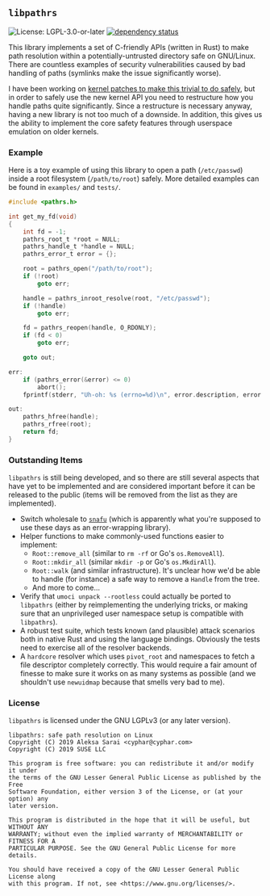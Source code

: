 ## `libpathrs` ##

![License: LGPL-3.0-or-later](https://img.shields.io/github/license/openSUSE/libpathrs.svg)
[![dependency status](https://deps.rs/repo/github/openSUSE/libpathrs/status.svg)](https://deps.rs/repo/github/openSUSE/libpathrs)

This library implements a set of C-friendly APIs (written in Rust) to make path
resolution within a potentially-untrusted directory safe on GNU/Linux. There
are countless examples of security vulnerabilities caused by bad handling of
paths (symlinks make the issue significantly worse).

I have been working on [kernel patches to make this trivial to do safely][lwn],
but in order to safely use the new kernel API you need to restructure how you
handle paths quite significantly. Since a restructure is necessary anyway,
having a new library is not too much of a downside. In addition, this gives us
the ability to implement the core safety features through userspace emulation
on older kernels.

[lwn]: https://lwn.net/Articles/767547/

### Example ###

Here is a toy example of using this library to open a path (`/etc/passwd`)
inside a root filesystem (`/path/to/root`) safely. More detailed examples can
be found in `examples/` and `tests/`.

```c
#include <pathrs.h>

int get_my_fd(void)
{
	int fd = -1;
	pathrs_root_t *root = NULL;
	pathrs_handle_t *handle = NULL;
	pathrs_error_t error = {};

	root = pathrs_open("/path/to/root");
	if (!root)
		goto err;

	handle = pathrs_inroot_resolve(root, "/etc/passwd");
	if (!handle)
		goto err;

	fd = pathrs_reopen(handle, O_RDONLY);
	if (fd < 0)
		goto err;

	goto out;

err:
	if (pathrs_error(&error) <= 0)
		abort();
	fprintf(stderr, "Uh-oh: %s (errno=%d)\n", error.description, error.errno);

out:
	pathrs_hfree(handle);
	pathrs_rfree(root);
	return fd;
}
```

### Outstanding Items ###

`libpathrs` is still being developed, and so there are still several aspects
that have yet to be implemented and are considered important before it can be
released to the public (items will be removed from the list as they are
implemented).

* Switch wholesale to [`snafu`][snafu] (which is apparently what you're
  supposed to use these days as an error-wrapping library).
* Helper functions to make commonly-used functions easier to implement:
  - `Root::remove_all` (similar to `rm -rf` or Go's `os.RemoveAll`).
  - `Root::mkdir_all` (similar `mkdir -p` or Go's `os.MkdirAll`).
  - `Root::walk` (and similar infrastructure). It's unclear how we'd be able to
	handle (for instance) a safe way to remove a `Handle` from the tree.
  - And more to come...
* Verify that `umoci unpack --rootless` could actually be ported to `libpathrs`
  (either by reimplementing the underlying tricks, or making sure that an
  unprivileged user namespace setup is compatible with `libpathrs`).
* A robust test suite, which tests known (and plausible) attack scenarios both
  in native Rust and using the language bindings. Obviously the tests need to
  exercise all of the resolver backends.
* A `hardcore` resolver which uses `pivot_root` and namespaces to fetch a file
  descriptor completely correctly. This would require a fair amount of finesse
  to make sure it works on as many systems as possible (and we shouldn't use
  `newuidmap` because that smells very bad to me).

[snafu]: https://docs.rs/snafu/

### License ###

`libpathrs` is licensed under the GNU LGPLv3 (or any later version).

```
libpathrs: safe path resolution on Linux
Copyright (C) 2019 Aleksa Sarai <cyphar@cyphar.com>
Copyright (C) 2019 SUSE LLC

This program is free software: you can redistribute it and/or modify it under
the terms of the GNU Lesser General Public License as published by the Free
Software Foundation, either version 3 of the License, or (at your option) any
later version.

This program is distributed in the hope that it will be useful, but WITHOUT ANY
WARRANTY; without even the implied warranty of MERCHANTABILITY or FITNESS FOR A
PARTICULAR PURPOSE. See the GNU General Public License for more details.

You should have received a copy of the GNU Lesser General Public License along
with this program. If not, see <https://www.gnu.org/licenses/>.
```
